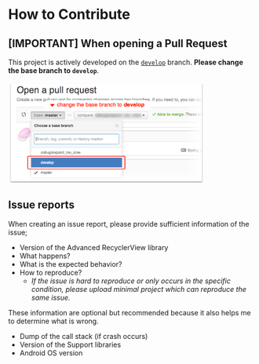 # How to Contribute

## [IMPORTANT] When opening a Pull Request

This project is actively developed on the [`develop`](/h6ah4i/android-advancedrecyclerview/tree/develop) branch. **Please change the base branch to `develop`**.

<img src="images/contributing_pull_request.png" width="400" />

## Issue reports

When creating an issue report, please provide sufficient information of the issue;

- Version of the Advanced RecyclerView library
- What happens?
- What is the expected behavior?
- How to reproduce?
  - *If the issue is hard to reproduce or only occurs in the specific condition, please upload minimal project which can reproduce the same issue.*

These information are optional but recommended because it also helps me to determine what is wrong.

- Dump of the call stack (if crash occurs)
- Version of the Support libraries
- Android OS version

